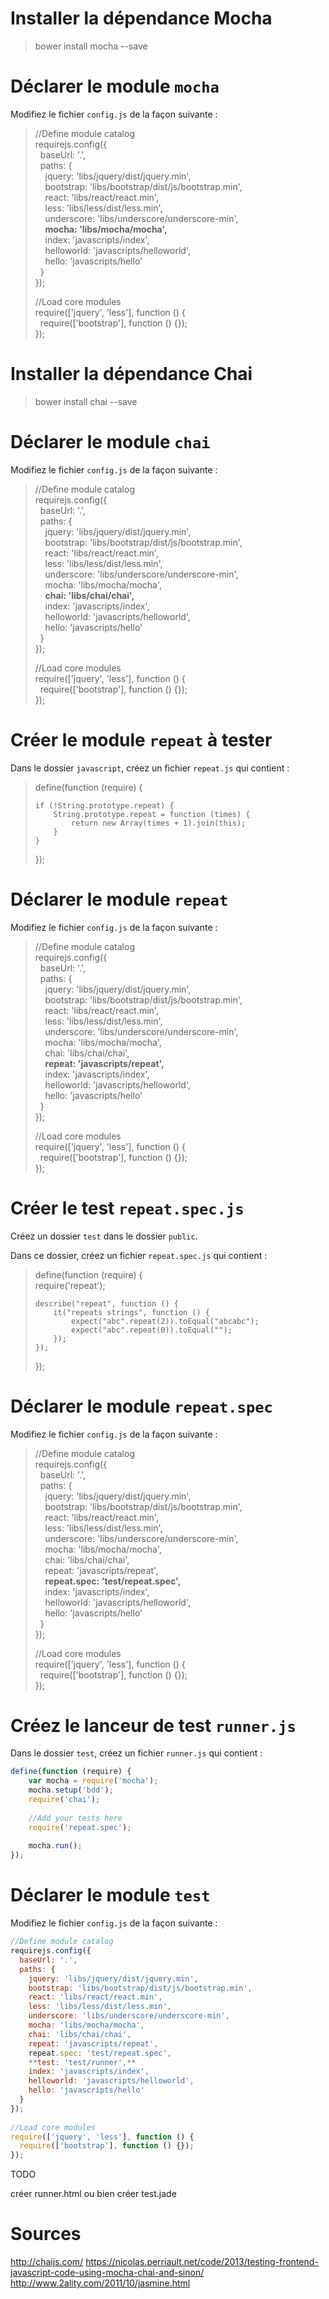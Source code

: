 
# Installer la dépendance Mocha

>bower install mocha --save

# Déclarer le module `mocha`

Modifiez le fichier `config.js` de la façon suivante :

> //Define module catalog  
> requirejs.config({  
> &nbsp;    baseUrl: '.',  
> &nbsp;    paths: {  
> &nbsp;&nbsp;&nbsp;        jquery: 'libs/jquery/dist/jquery.min',  
> &nbsp;&nbsp;&nbsp;        bootstrap: 'libs/bootstrap/dist/js/bootstrap.min',  
> &nbsp;&nbsp;&nbsp;        react: 'libs/react/react.min',  
> &nbsp;&nbsp;&nbsp;        less: 'libs/less/dist/less.min',  
> &nbsp;&nbsp;&nbsp;        underscore: 'libs/underscore/underscore-min',  
> &nbsp;&nbsp;&nbsp;        **mocha: 'libs/mocha/mocha',**  
> &nbsp;&nbsp;&nbsp;        index: 'javascripts/index',  
> &nbsp;&nbsp;&nbsp;        helloworld: 'javascripts/helloworld',  
> &nbsp;&nbsp;&nbsp;        hello: 'javascripts/hello'  
> &nbsp;    }  
> });  
>   
> //Load core modules  
> require(['jquery', 'less'], function () {  
> &nbsp;    require(['bootstrap'], function () {});  
> });

# Installer la dépendance Chai

> bower install chai --save

# Déclarer le module `chai`

Modifiez le fichier `config.js` de la façon suivante :

> //Define module catalog  
> requirejs.config({  
> &nbsp;    baseUrl: '.',  
> &nbsp;    paths: {  
> &nbsp;&nbsp;&nbsp;        jquery: 'libs/jquery/dist/jquery.min',  
> &nbsp;&nbsp;&nbsp;        bootstrap: 'libs/bootstrap/dist/js/bootstrap.min',  
> &nbsp;&nbsp;&nbsp;        react: 'libs/react/react.min',  
> &nbsp;&nbsp;&nbsp;        less: 'libs/less/dist/less.min',  
> &nbsp;&nbsp;&nbsp;        underscore: 'libs/underscore/underscore-min',  
> &nbsp;&nbsp;&nbsp;        mocha: 'libs/mocha/mocha',  
> &nbsp;&nbsp;&nbsp;        **chai: 'libs/chai/chai',**   
> &nbsp;&nbsp;&nbsp;        index: 'javascripts/index',  
> &nbsp;&nbsp;&nbsp;        helloworld: 'javascripts/helloworld',  
> &nbsp;&nbsp;&nbsp;        hello: 'javascripts/hello'  
> &nbsp;    }  
> });  
>   
> //Load core modules  
> require(['jquery', 'less'], function () {  
> &nbsp;    require(['bootstrap'], function () {});  
> });

# Créer le module `repeat` à tester

Dans le dossier `javascript`, créez un fichier `repeat.js` qui contient :

> define(function (require) {  
>   
>     if (!String.prototype.repeat) {  
>         String.prototype.repeat = function (times) {  
>             return new Array(times + 1).join(this);  
>         }  
>     }  
>   
> });  

# Déclarer le module `repeat`

Modifiez le fichier `config.js` de la façon suivante :

> //Define module catalog  
> requirejs.config({  
> &nbsp;    baseUrl: '.',  
> &nbsp;    paths: {  
> &nbsp;&nbsp;&nbsp;        jquery: 'libs/jquery/dist/jquery.min',  
> &nbsp;&nbsp;&nbsp;        bootstrap: 'libs/bootstrap/dist/js/bootstrap.min',  
> &nbsp;&nbsp;&nbsp;        react: 'libs/react/react.min',  
> &nbsp;&nbsp;&nbsp;        less: 'libs/less/dist/less.min',  
> &nbsp;&nbsp;&nbsp;        underscore: 'libs/underscore/underscore-min',  
> &nbsp;&nbsp;&nbsp;        mocha: 'libs/mocha/mocha',  
> &nbsp;&nbsp;&nbsp;        chai: 'libs/chai/chai',   
> &nbsp;&nbsp;&nbsp;        **repeat: 'javascripts/repeat',**  
> &nbsp;&nbsp;&nbsp;        index: 'javascripts/index',  
> &nbsp;&nbsp;&nbsp;        helloworld: 'javascripts/helloworld',  
> &nbsp;&nbsp;&nbsp;        hello: 'javascripts/hello'  
> &nbsp;    }  
> });  
>   
> //Load core modules  
> require(['jquery', 'less'], function () {  
> &nbsp;    require(['bootstrap'], function () {});  
> });

# Créer le test `repeat.spec.js`

Créez un dossier `test` dans le dossier `public`.

Dans ce dossier, créez un fichier `repeat.spec.js` qui contient :

> define(function (require) {  
>     require('repeat');  
>   
>     describe("repeat", function () {  
>         it("repeats strings", function () {  
>             expect("abc".repeat(2)).toEqual("abcabc");  
>             expect("abc".repeat(0)).toEqual("");  
>         });  
>     });  
> });  

# Déclarer le module `repeat.spec` 

Modifiez le fichier `config.js` de la façon suivante :

> //Define module catalog  
> requirejs.config({  
> &nbsp;    baseUrl: '.',  
> &nbsp;    paths: {  
> &nbsp;&nbsp;&nbsp;        jquery: 'libs/jquery/dist/jquery.min',  
> &nbsp;&nbsp;&nbsp;        bootstrap: 'libs/bootstrap/dist/js/bootstrap.min',  
> &nbsp;&nbsp;&nbsp;        react: 'libs/react/react.min',  
> &nbsp;&nbsp;&nbsp;        less: 'libs/less/dist/less.min',  
> &nbsp;&nbsp;&nbsp;        underscore: 'libs/underscore/underscore-min',  
> &nbsp;&nbsp;&nbsp;        mocha: 'libs/mocha/mocha',  
> &nbsp;&nbsp;&nbsp;        chai: 'libs/chai/chai',   
> &nbsp;&nbsp;&nbsp;        repeat: 'javascripts/repeat',  
> &nbsp;&nbsp;&nbsp;        **repeat.spec: 'test/repeat.spec',**  
> &nbsp;&nbsp;&nbsp;        index: 'javascripts/index',  
> &nbsp;&nbsp;&nbsp;        helloworld: 'javascripts/helloworld',  
> &nbsp;&nbsp;&nbsp;        hello: 'javascripts/hello'  
> &nbsp;    }  
> });  
>   
> //Load core modules  
> require(['jquery', 'less'], function () {  
> &nbsp;    require(['bootstrap'], function () {});  
> });


# Créez le lanceur de test `runner.js`

Dans le dossier `test`, créez un fichier `runner.js` qui contient :

```javascript  
define(function (require) {  
    var mocha = require('mocha');  
    mocha.setup('bdd');  
    require('chai');  
 
    //Add your tests here
    require('repeat.spec');  
 
    mocha.run();  
});  
``` 

# Déclarer le module `test` 

Modifiez le fichier `config.js` de la façon suivante :

```javascript
//Define module catalog  
requirejs.config({  
  baseUrl: '.',  
  paths: {  
    jquery: 'libs/jquery/dist/jquery.min',  
    bootstrap: 'libs/bootstrap/dist/js/bootstrap.min',  
    react: 'libs/react/react.min',  
    less: 'libs/less/dist/less.min',  
    underscore: 'libs/underscore/underscore-min',  
    mocha: 'libs/mocha/mocha',  
    chai: 'libs/chai/chai',   
    repeat: 'javascripts/repeat',  
    repeat.spec: 'test/repeat.spec',  
    **test: 'test/runner',**  
    index: 'javascripts/index',  
    helloworld: 'javascripts/helloworld',  
    hello: 'javascripts/hello'  
  }  
});  
 
//Load core modules  
require(['jquery', 'less'], function () {  
  require(['bootstrap'], function () {});  
});
```


TODO 

créer runner.html
ou bien créer test.jade

# Sources

http://chaijs.com/
https://nicolas.perriault.net/code/2013/testing-frontend-javascript-code-using-mocha-chai-and-sinon/
http://www.2ality.com/2011/10/jasmine.html



